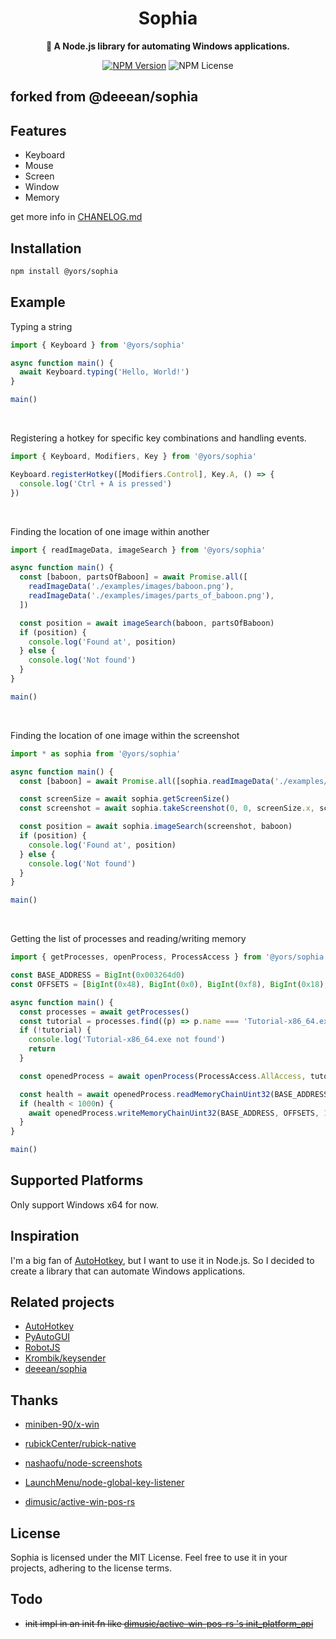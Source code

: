 <div align="center">
  <h1>Sophia</h1>
  <p>
    <strong>🤖 A Node.js library for automating Windows applications.</strong>
  </p>
  
  [![NPM Version](https://img.shields.io/npm/v/@yors/sophia)](https://www.npmjs.com/package/@yors/sophia)
  ![NPM License](https://img.shields.io/npm/l/@yors/sophia)
</div>

## forked from @deeean/sophia

## Features

- Keyboard
- Mouse
- Screen
- Window
- Memory

get more info in [CHANELOG.md](./CHANELOG.md)

## Installation

```bash
npm install @yors/sophia
```

## Example

Typing a string

```typescript
import { Keyboard } from '@yors/sophia'

async function main() {
  await Keyboard.typing('Hello, World!')
}

main()
```

<br />

Registering a hotkey for specific key combinations and handling events.

```typescript
import { Keyboard, Modifiers, Key } from '@yors/sophia'

Keyboard.registerHotkey([Modifiers.Control], Key.A, () => {
  console.log('Ctrl + A is pressed')
})
```

<br />

Finding the location of one image within another

```typescript
import { readImageData, imageSearch } from '@yors/sophia'

async function main() {
  const [baboon, partsOfBaboon] = await Promise.all([
    readImageData('./examples/images/baboon.png'),
    readImageData('./examples/images/parts_of_baboon.png'),
  ])

  const position = await imageSearch(baboon, partsOfBaboon)
  if (position) {
    console.log('Found at', position)
  } else {
    console.log('Not found')
  }
}

main()
```

<br />

Finding the location of one image within the screenshot

```typescript
import * as sophia from '@yors/sophia'

async function main() {
  const [baboon] = await Promise.all([sophia.readImageData('./examples/images/baboon.png')])

  const screenSize = await sophia.getScreenSize()
  const screenshot = await sophia.takeScreenshot(0, 0, screenSize.x, screenSize.y)

  const position = await sophia.imageSearch(screenshot, baboon)
  if (position) {
    console.log('Found at', position)
  } else {
    console.log('Not found')
  }
}

main()
```

<br />

Getting the list of processes and reading/writing memory

```typescript
import { getProcesses, openProcess, ProcessAccess } from '@yors/sophia'

const BASE_ADDRESS = BigInt(0x003264d0)
const OFFSETS = [BigInt(0x48), BigInt(0x0), BigInt(0xf8), BigInt(0x18), BigInt(0x408), BigInt(0x50), BigInt(0x7f8)]

async function main() {
  const processes = await getProcesses()
  const tutorial = processes.find((p) => p.name === 'Tutorial-x86_64.exe')
  if (!tutorial) {
    console.log('Tutorial-x86_64.exe not found')
    return
  }

  const openedProcess = await openProcess(ProcessAccess.AllAccess, tutorial.pid)

  const health = await openedProcess.readMemoryChainUint32(BASE_ADDRESS, OFFSETS)
  if (health < 1000n) {
    await openedProcess.writeMemoryChainUint32(BASE_ADDRESS, OFFSETS, 1000n)
  }
}

main()
```

## Supported Platforms

Only support Windows x64 for now.

## Inspiration

I'm a big fan of [AutoHotkey](https://www.autohotkey.com/), but I want to use it in Node.js. So I decided to create a library that can automate Windows applications.

## Related projects

- [AutoHotkey](https://github.com/AutoHotkey/AutoHotkey)
- [PyAutoGUI](https://github.com/asweigart/pyautogui)
- [RobotJS](https://github.com/octalmage/robotjs)
- [Krombik/keysender](https://github.com/Krombik/keysender)
- [deeean/sophia](https://github.com/deeean/sophia)

## Thanks

- [miniben-90/x-win](https://github.com/miniben-90/x-win)
- [rubickCenter/rubick-native](https://github.com/rubickCenter/rubick-native)
- [nashaofu/node-screenshots](https://github.com/nashaofu/node-screenshots)
- [LaunchMenu/node-global-key-listener](https://github.com/LaunchMenu/node-global-key-listener)

- [dimusic/active-win-pos-rs](https://github.com/dimusic/active-win-pos-rs)

## License

Sophia is licensed under the MIT License. Feel free to use it in your projects, adhering to the license terms.

## Todo

- ~~init impl in an init fn like [dimusic/active-win-pos-rs 's init_platform_api](https://github.com/dimusic/active-win-pos-rs/blob/main/src/win/mod.rs)~~
